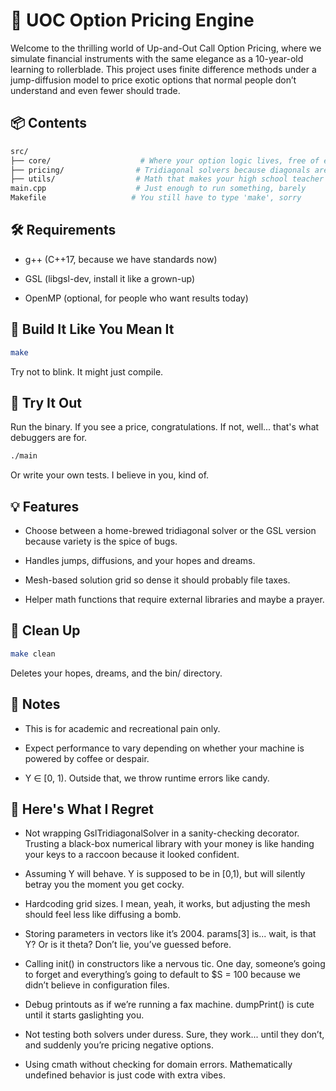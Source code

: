 # 🧨 UOC Option Pricing Engine
Welcome to the thrilling world of Up-and-Out Call Option Pricing, where we simulate financial instruments with the same elegance as a 10-year-old learning to rollerblade. This project uses finite difference methods under a jump-diffusion model to price exotic options that normal people don’t understand and even fewer should trade.

## 📦 Contents
```bash
src/
├── core/                    # Where your option logic lives, free of emotion
├── pricing/                # Tridiagonal solvers because diagonals aren't enough
├── utils/                  # Math that makes your high school teacher cry
main.cpp                    # Just enough to run something, barely
Makefile                   # You still have to type 'make', sorry
```

## 🛠 Requirements
- g++ (C++17, because we have standards now)

- GSL (libgsl-dev, install it like a grown-up)

- OpenMP (optional, for people who want results today)

## 🚀 Build It Like You Mean It
```bash
make
```

Try not to blink. It might just compile.

## 🧪 Try It Out
Run the binary. If you see a price, congratulations. If not, well... that's what debuggers are for.
```bash
./main
```
Or write your own tests. I believe in you, kind of.

## 💡 Features
- Choose between a home-brewed tridiagonal solver or the GSL version because variety is the spice of bugs.

- Handles jumps, diffusions, and your hopes and dreams.

- Mesh-based solution grid so dense it should probably file taxes.

- Helper math functions that require external libraries and maybe a prayer.

## 🧹 Clean Up
```bash
make clean
```

Deletes your hopes, dreams, and the bin/ directory.

## 📌 Notes
- This is for academic and recreational pain only.

- Expect performance to vary depending on whether your machine is powered by coffee or despair.

- Y ∈ [0, 1). Outside that, we throw runtime errors like candy.

## 🫠 Here's What I Regret
- Not wrapping GslTridiagonalSolver in a sanity-checking decorator. Trusting a black-box numerical library with your money is like handing your keys to a raccoon because it looked confident.

- Assuming Y will behave. Y is supposed to be in [0,1), but will silently betray you the moment you get cocky.

- Hardcoding grid sizes. I mean, yeah, it works, but adjusting the mesh should feel less like diffusing a bomb.

- Storing parameters in vectors like it’s 2004. params[3] is... wait, is that Y? Or is it theta? Don’t lie, you’ve guessed before.

- Calling init() in constructors like a nervous tic. One day, someone’s going to forget and everything’s going to default to $S = 100 because we didn’t believe in configuration files.

- Debug printouts as if we’re running a fax machine. dumpPrint() is cute until it starts gaslighting you.

- Not testing both solvers under duress. Sure, they work... until they don’t, and suddenly you’re pricing negative options.

- Using cmath without checking for domain errors. Mathematically undefined behavior is just code with extra vibes.
